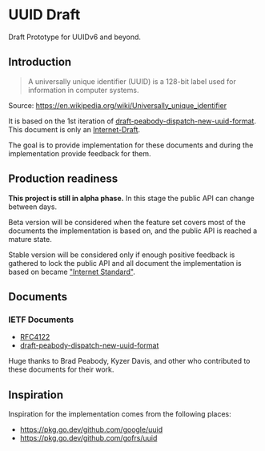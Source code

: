 # UUID Draft

Draft Prototype for UUIDv6 and beyond.

## Introduction

> A universally unique identifier (UUID) is a 128-bit label used for information in computer systems.
 
Source: https://en.wikipedia.org/wiki/Universally_unique_identifier

It is based on the 1st iteration of [draft-peabody-dispatch-new-uuid-format][draft-peabody-dispatch-new-uuid-format-01]. This document is only an [Internet-Draft](https://tools.ietf.org/html/rfc2026#section-2.2).

The goal is to provide implementation for these documents and during the implementation provide feedback for them.

## Production readiness

**This project is still in alpha phase.** In this stage the public API can change between days.

Beta version will be considered when the feature set covers most of the documents the implementation is based on, and the public API is reached a mature state.

Stable version will be considered only if enough positive feedback is gathered to lock the public API and all document the implementation is based on became ["Internet Standard"](https://tools.ietf.org/html/rfc2026#section-4.1.3).

## Documents

### IETF Documents

- [RFC4122](https://datatracker.ietf.org/doc/html/rfc4122)
- [draft-peabody-dispatch-new-uuid-format][draft-peabody-dispatch-new-uuid-format-01]

Huge thanks to Brad Peabody, Kyzer Davis, and other who contributed to these documents for their work. 

[draft-peabody-dispatch-new-uuid-format-01]: https://www.ietf.org/archive/id/draft-peabody-dispatch-new-uuid-format-01.html

## Inspiration

Inspiration for the implementation comes from the following places:

- https://pkg.go.dev/github.com/google/uuid
- https://pkg.go.dev/github.com/gofrs/uuid
